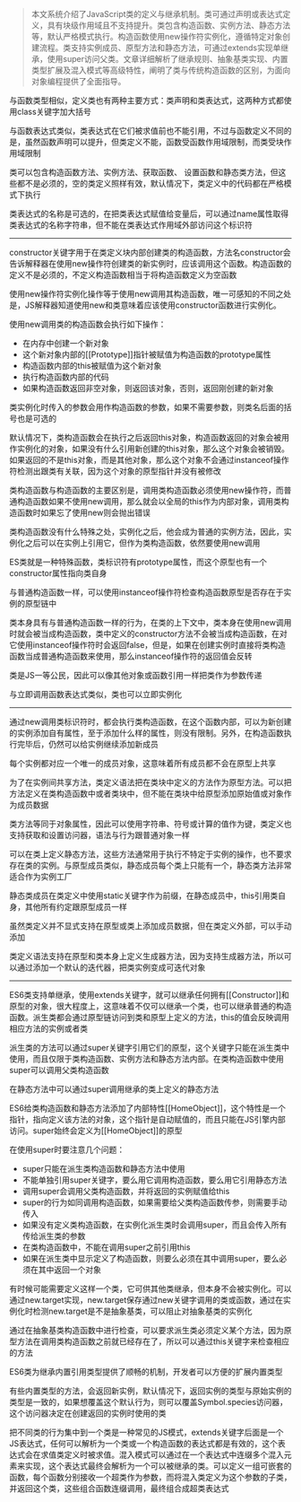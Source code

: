 > 本文系统介绍了JavaScript类的定义与继承机制。类可通过声明或表达式定义，具有块级作用域且不支持提升。类包含构造函数、实例方法、静态方法等，默认严格模式执行。构造函数使用new操作符实例化，遵循特定对象创建流程。类支持实例成员、原型方法和静态方法，可通过extends实现单继承，使用super访问父类。文章详细解析了继承规则、抽象基类实现、内置类型扩展及混入模式等高级特性，阐明了类与传统构造函数的区别，为面向对象编程提供了全面指导。

与函数类型相似，定义类也有两种主要方式：类声明和类表达式，这两种方式都使用class关键字加大括号

与函数表达式类似，类表达式在它们被求值前也不能引用，不过与函数定义不同的是，虽然函数声明可以提升，但类定义不能，函数受函数作用域限制，而类受块作用域限制

类可以包含构造函数方法、实例方法、获取函数、 设置函数和静态类方法，但这些都不是必须的，空的类定义照样有效，默认情况下，类定义中的代码都在严格模式下执行

类表达式的名称是可选的，在把类表达式赋值给变量后，可以通过name属性取得类表达式的名称字符串，但不能在类表达式作用域外部访问这个标识符

---

constructor关键字用于在类定义块内部创建类的构造函数，方法名constructor会告诉解释器在使用new操作符创建类的新实例时，应该调用这个函数。构造函数的定义不是必须的，不定义构造函数相当于将构造函数定义为空函数

使用new操作符实例化操作等于使用new调用其构造函数，唯一可感知的不同之处是，JS解释器知道使用new和类意味着应该使用constructor函数进行实例化。

使用new调用类的构造函数会执行如下操作：

- 在内存中创建一个新对象
- 这个新对象内部的[[Prototype]]指针被赋值为构造函数的prototype属性
- 构造函数内部的this被赋值为这个新对象
- 执行构造函数内部的代码
- 如果构造函数返回非空对象，则返回该对象，否则，返回刚创建的新对象

类实例化时传入的参数会用作构造函数的参数，如果不需要参数，则类名后面的括号也是可选的

默认情况下，类构造函数会在执行之后返回this对象，构造函数返回的对象会被用作实例化的对象，如果没有什么引用新创建的this对象，那么这个对象会被销毁。如果返回的不是this对象，而是其他对象，那么这个对象不会通过instanceof操作符检测出跟类有关联，因为这个对象的原型指针并没有被修改

类构造函数与构造函数的主要区别是，调用类构造函数必须使用new操作符，而普通构造函数如果不使用new调用，那么就会以全局的this作为内部对象，调用类构造函数时如果忘了使用new则会抛出错误

类构造函数没有什么特殊之处，实例化之后，他会成为普通的实例方法，因此，实例化之后可以在实例上引用它，但作为类构造函数，依然要使用new调用

ES类就是一种特殊函数，类标识符有prototype属性，而这个原型也有一个constructor属性指向类自身

与普通构造函数一样，可以使用instanceof操作符检查构造函数原型是否存在于实例的原型链中

类本身具有与普通构造函数一样的行为，在类的上下文中，类本身在使用new调用时就会被当成构造函数，类中定义的constructor方法不会被当成构造函数，在对它使用instanceof操作符时会返回false，但是，如果在创建实例时直接将类构造函数当成普通构造函数来使用，那么instanceof操作符的返回值会反转

类是JS一等公民，因此可以像其他对象或函数引用一样把类作为参数传递

与立即调用函数表达式类似，类也可以立即实例化

---

通过new调用类标识符时，都会执行类构造函数，在这个函数内部，可以为新创建的实例添加自有属性，至于添加什么样的属性，则没有限制。另外，在构造函数执行完毕后，仍然可以给实例继续添加新成员

每个实例都对应一个唯一的成员对象，这意味着所有成员都不会在原型上共享

为了在实例间共享方法，类定义语法把在类块中定义的方法作为原型方法。可以把方法定义在类构造函数中或者类块中，但不能在类块中给原型添加原始值或对象作为成员数据

类方法等同于对象属性，因此可以使用字符串、符号或计算的值作为键，类定义也支持获取和设置访问器，语法与行为跟普通对象一样

可以在类上定义静态方法，这些方法通常用于执行不特定于实例的操作，也不要求存在类的实例。与原型成员类似，静态成员每个类上只能有一个，静态类方法非常适合作为实例工厂

静态类成员在类定义中使用static关键字作为前缀，在静态成员中，this引用类自身，其他所有约定跟原型成员一样

虽然类定义并不显式支持在原型或类上添加成员数据，但在类定义外部，可以手动添加

类定义语法支持在原型和类本身上定义生成器方法，因为支持生成器方法，所以可以通过添加一个默认的迭代器，把类实例变成可迭代对象

---

ES6类支持单继承，使用extends关键字，就可以继承任何拥有[[Constructor]]和原型的对象，很大程度上，这意味着不仅可以继承一个类，也可以继承普通的构造函数。派生类都会通过原型链访问到类和原型上定义的方法，this的值会反映调用相应方法的实例或者类

派生类的方法可以通过super关键字引用它们的原型，这个关键字只能在派生类中使用，而且仅限于类构造函数、实例方法和静态方法内部。在类构造函数中使用super可以调用父类构造函数

在静态方法中可以通过super调用继承的类上定义的静态方法

ES6给类构造函数和静态方法添加了内部特性[[HomeObject]]，这个特性是一个指针，指向定义该方法的对象，这个指针是自动赋值的，而且只能在JS引擎内部访问。super始终会定义为[[HomeObject]]的原型

在使用super时要注意几个问题：

- super只能在派生类构造函数和静态方法中使用
- 不能单独引用super关键字，要么用它调用构造函数，要么用它引用静态方法
- 调用super会调用父类构造函数，并将返回的实例赋值给this
- super的行为如同调用构造函数，如果需要给父类构造函数传参，则需要手动传入
- 如果没有定义类构造函数，在实例化派生类时会调用super，而且会传入所有传给派生类的参数
- 在类构造函数中，不能在调用super之前引用this
- 如果在派生类中显示定义了构造函数，则要么必须在其中调用super，要么必须在其中返回一个对象

有时候可能需要定义这样一个类，它可供其他类继承，但本身不会被实例化。可以通过new.target实现，new.target保存通过new关键字调用的类或函数，通过在实例化时检测new.target是不是抽象基类，可以阻止对抽象基类的实例化

通过在抽象基类构造函数中进行检查，可以要求派生类必须定义某个方法，因为原型方法在调用类构造函数之前就已经存在了，所以可以通过this关键字来检查相应的方法

ES6类为继承内置引用类型提供了顺畅的机制，开发者可以方便的扩展内置类型

有些内置类型的方法，会返回新实例，默认情况下，返回实例的类型与原始实例的类型是一致的，如果想覆盖这个默认行为，则可以覆盖Symbol.species访问器，这个访问器决定在创建返回的实例时使用的类

把不同类的行为集中到一个类是一种常见的JS模式，extends关键字后面是一个JS表达式，任何可以解析为一个类或一个构造函数的表达式都是有效的，这个表达式会在求值类定义时被求值。混入模式可以通过在一个表达式中连缀多个混入元素来实现，这个表达式最终会解析为一个可以被继承的类。可以定义一组可嵌套的函数，每个函数分别接收一个超类作为参数，而将混入类定义为这个参数的子类，并返回这个类，这些组合函数连缀调用，最终组合成超类表达式